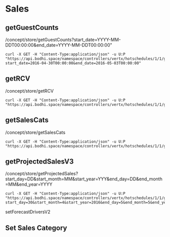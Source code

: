 # Sales



## getGuestCounts

/concept/store/getGuestCounts?start_date=YYYY-MM-DDT00:00:00&end_date=YYYY-MM-DDT00:00:00"

```
curl -X GET -H "Content-Type:application/json" -u U:P "https://api.bodhi.space/namespace/controllers/vertx/hotschedules/1/1/getGuestCounts?start_date=2016-04-30T00:00:00&end_date=2016-05-03T00:00:00"
```

## getRCV

/concept/store/getRCV

```
curl -X GET -H "Content-Type:application/json" -u U:P "https://api.bodhi.space/namespace/controllers/vertx/hotschedules/1/1/getRCV"
```

## getSalesCats

/concept/store/getSalesCats

```
curl -X GET -H "Content-Type:application/json" -u U:P "https://api.bodhi.space/namespace/controllers/vertx/hotschedules/1/1/getSalesCats"
```

## getProjectedSalesV3

/concept/store/getProjectedSales?start_day=DD&start_month=MM&start_year=YYY&end_day=DD&end_month=MM&end_year=YYYY

```
curl -X GET -H "Content-Type:application/json" -u U:P "https://api.bodhi.space/namespace/controllers/vertx/hotschedules/1/1/getProjectedSales?start_day=30&start_month=4&start_year=2016&end_day=5&end_month=5&end_year=2016"
```

setForecastDriversV2




## Set Sales Category
